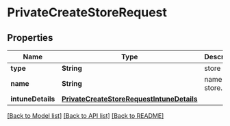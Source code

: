 # PrivateCreateStoreRequest

## Properties
Name | Type | Description | Notes
------------ | ------------- | ------------- | -------------
**type** | **String** | store Type | [optional] 
**name** | **String** | name of the store. | [optional] 
**intuneDetails** | [**PrivateCreateStoreRequestIntuneDetails**](PrivateCreateStoreRequestIntuneDetails.md) |  | [optional] 

[[Back to Model list]](../README.md#documentation-for-models) [[Back to API list]](../README.md#documentation-for-api-endpoints) [[Back to README]](../README.md)


